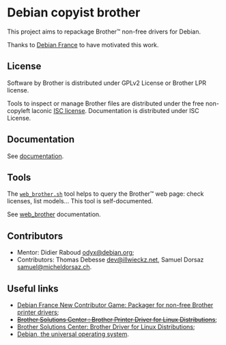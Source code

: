 Debian copyist brother
======================

This project aims to repackage Brother™ non-free drivers for Debian.

Thanks to [Debian France](https://france.debian.net/) to have motivated this work.

License
-------

Software by Brother is distributed under GPLv2 License or Brother LPR license.

Tools to inspect or manage Brother files are distributed under the free non-copyleft laconic [ISC license](COPYING.md).
Documentation is distributed under ISC License.

Documentation
-------------

See [documentation](doc/documentation.md).

Tools
-----

The [`web_brother.sh`](tools/web_brother.sh) tool helps to query the Brother™ web page: check licenses, list models… This tool is self-documented.

See [web_brother](doc/web_brother.md) documentation.

Contributors
------------

* Mentor: Didier Raboud <odyx@debian.org>;
* Contributors: Thomas Debesse <dev@illwieckz.net>, Samuel Dorsaz <samuel@micheldorsaz.ch>.

Useful links
------------

* [Debian France New Contributor Game: Packager for non-free Brother printer drivers](https://wiki.debian.org/DebianFrance/NewContributorGame#Packagers_for_non-free_Brother_printer_drivers);
* ~~[Brother Solutions Center : Brother Printer Driver for Linux Distributions](http://welcome.solutions.brother.com/bsc/public_s/id/linux/en/download_prn.html)~~;
* [Brother Solutions Center: Brother Driver for Linux Distributions](http://support.brother.com/g/s/id/linux/en/index.html);
* [Debian, the universal operating system](https://www.debian.org/).
